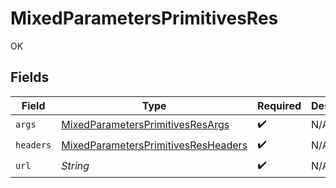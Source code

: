 # MixedParametersPrimitivesRes

OK


## Fields

| Field                                                                                                 | Type                                                                                                  | Required                                                                                              | Description                                                                                           |
| ----------------------------------------------------------------------------------------------------- | ----------------------------------------------------------------------------------------------------- | ----------------------------------------------------------------------------------------------------- | ----------------------------------------------------------------------------------------------------- |
| `args`                                                                                                | [MixedParametersPrimitivesResArgs](../../models/operations/MixedParametersPrimitivesResArgs.md)       | :heavy_check_mark:                                                                                    | N/A                                                                                                   |
| `headers`                                                                                             | [MixedParametersPrimitivesResHeaders](../../models/operations/MixedParametersPrimitivesResHeaders.md) | :heavy_check_mark:                                                                                    | N/A                                                                                                   |
| `url`                                                                                                 | *String*                                                                                              | :heavy_check_mark:                                                                                    | N/A                                                                                                   |